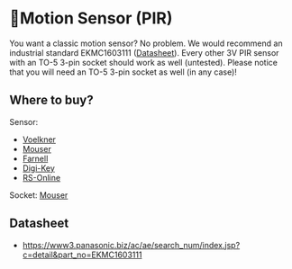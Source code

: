 # 🚶Motion Sensor (PIR)

You want a classic motion sensor? No problem. We would recommend an industrial standard
EKMC1603111 ([Datasheet]()). Every
other 3V PIR sensor with an TO-5 3-pin socket should work as well (untested).
Please notice that you will need an TO-5 3-pin socket as well (in any case)!

## Where to buy?

Sensor:

- [Voelkner](https://www.voelkner.de/products/994091/Panasonic-PIR-Bewegungssensor-EKMC1603111-3-6V-1St..html)
- [Mouser](https://www.mouser.de/ProductDetail/Panasonic-Industrial-Devices/EKMC1603111?qs=7jYh1P364wm%252bee2n5xwlWg%3D%3D)
- [Farnell](https://de.farnell.com/en-DE/panasonic-electric-works/ekmc1603111/sensor-motion-12m-white/dp/2095731?st=ekmc1603111)
- [Digi-Key](https://www.digikey.de/de/products/detail/panasonic-electric-works/EKMC1603111/2601880)
- [RS-Online](https://de.rs-online.com/web/p/naherungssensoren-ics/1357081)

Socket: [Mouser](https://www.mouser.de/ProductDetail/Mill-Max/917-43-103-41-005000?qs=teNCaa%2FZ3auQVxVMs%2F5ihg%3D%3D)

## Datasheet
- https://www3.panasonic.biz/ac/ae/search_num/index.jsp?c=detail&part_no=EKMC1603111
